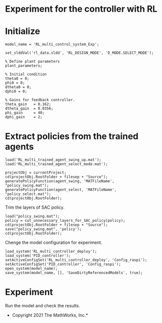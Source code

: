 # Experiment for the controller with RL
# Initialize

```matlab:Code
model_name = 'RL_multi_control_system_Exp';

set_slddVal('rl_data.sldd', 'RL_DESIGN_MODE', 'D_MODE.SELECT_MODE');

% Define plant parameters
plant_parameters;

% Initial condition
theta0 = 0;
phi0 = 0;
dtheta0 = 0;
dphi0 = 0;

% Gains for feedback controller.
theta_gain   = 0.162;
dtheta_gain  = 0.0356;
phi_gain     = 40;
dphi_gain    = 2;
```

# Extract policies from the trained agents

```matlab:Code
load('RL_multi_trained_agent_swing_up.mat');
load('RL_multi_trained_agent_select_mode.mat');

projectObj = currentProject;
cd(projectObj.RootFolder + filesep + "Source");
generatePolicyFunction(agent_swing, 'MATFileName', "policy_swing.mat");
generatePolicyFunction(agent_select, 'MATFileName', "policy_select.mat");
cd(projectObj.RootFolder);
```



Trim the layers of SAC policy.



```matlab:Code
load("policy_swing.mat");
policy = cut_unnecessary_layers_for_SAC_policy(policy);
cd(projectObj.RootFolder + filesep + "Source");
save("policy_swing.mat", 'policy');
cd(projectObj.RootFolder);
```



Chenge the model configuration for experiment.



```matlab:Code
load_system('RL_multi_controller_deploy');
load_system('PID_controller');
setActiveConfigSet('RL_multi_controller_deploy', 'Config_raspi');
setActiveConfigSet('PID_controller', 'Config_raspi');
open_system(model_name);
save_system(model_name, [], 'SaveDirtyReferencedModels', true);
```

# Experiment


Run the model and check the results.


  


* Copyright 2021 The MathWorks, Inc.*



